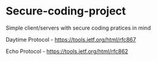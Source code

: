 # Secure-coding-project
Simple client/servers with secure coding pratices in mind

Daytime Protocol - https://tools.ietf.org/html/rfc867

Echo Protocol - https://tools.ietf.org/html/rfc862
